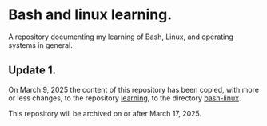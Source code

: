 # Bash and linux learning.

A repository documenting my learning of Bash, Linux, and operating systems in general.

## Update 1.

On March 9, 2025 the content of this repository has been copied, with more or less changes, to the repository [learning](https://github.com/decision-making-mike/learning), to the directory [bash-linux](https://github.com/decision-making-mike/learning/tree/main/bash-linux).

This repository will be archived on or after March 17, 2025.

